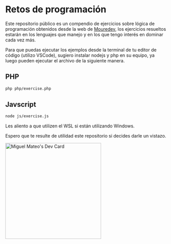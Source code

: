 # Retos de programación

Este repositorio público es un compendio de ejercicios sobre lógica de programación obtenidos desde la web de [Mouredev](https://retosdeprogramacion.com/semanales2022), los ejercicios resueltos estarán en los lenguajes que manejo y en los que tengo interés en dominar cada vez más.

Para que puedas ejecutar los ejemplos desde la terminal de tu editor de código (utilizo VSCode), sugiero instalar nodejs y php en su equipo, ya luego pueden ejecutar el archivo de la siguiente manera.

## PHP
```bash
php php/exercise.php
```
## Javscript
```bash
node js/exercise.js
```

Les aliento a que utilizen el WSL si están utilizando Windows.

Espero que te resulte de utilidad este repositorio si decides darle un vistazo.

<a href="https://app.daily.dev/MiguelMateot"><img src="https://api.daily.dev/devcards/d1a761016ef94813811480b4d08390c4.png?r=vip" width="300" alt="Miguel Mateo's Dev Card"/></a>